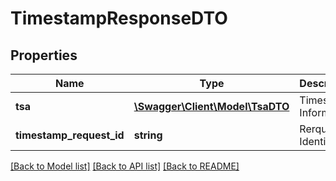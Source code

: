 # TimestampResponseDTO

## Properties
Name | Type | Description | Notes
------------ | ------------- | ------------- | -------------
**tsa** | [**\Swagger\Client\Model\TsaDTO**](TsaDTO.md) | Timestamp Information | [optional] 
**timestamp_request_id** | **string** | Rerquest Identifier | [optional] 

[[Back to Model list]](../README.md#documentation-for-models) [[Back to API list]](../README.md#documentation-for-api-endpoints) [[Back to README]](../README.md)


